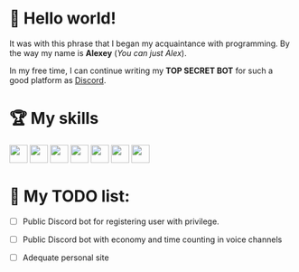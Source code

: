 # 👋 Hello world!


It was with this phrase that I began my acquaintance with programming. By the way my name is **Alexey** (*You can just Alex*).

In my free time, I can continue writing my **TOP SECRET BOT** for such a good platform as [Discord](https://discord.com).

# 🏆 My skills
[<img height="32" width="32" src="https://cdn.jsdelivr.net/npm/simple-icons@v3/icons/javascript.svg" />](https://javascript.info/) [<img height="32" width="32" src="https://cdn.jsdelivr.net/npm/simple-icons@v3/icons/typescript.svg" />](https://www.typescriptlang.org/) [<img height="32" width="32" src="https://cdn.jsdelivr.net/npm/simple-icons@v3/icons/html5.svg" />](https://developer.mozilla.org/ru/docs/HTML/HTML5) [<img height="32" width="32" src="https://cdn.jsdelivr.net/npm/simple-icons@v3/icons/css3.svg" />](https://developer.mozilla.org/en-US/docs/Web/CSS) [<img height="32" width="32" src="https://cdn.jsdelivr.net/npm/simple-icons@v3/icons/sass.svg" />](https://sass-lang.com/) [<img height="32" width="32" src="https://cdn.jsdelivr.net/npm/simple-icons@v3/icons/postgresql.svg" />](https://www.postgresql.org/) [<img height="32" width="32" src="https://cdn.jsdelivr.net/npm/simple-icons@v3/icons/node-dot-js.svg" />](https://nodejs.org/)

# 📝 My TODO list:

- [ ] Public Discord bot for registering user with privilege.
- [ ] Public Discord bot with economy and time counting in voice channels
- [ ] Adequate personal site






